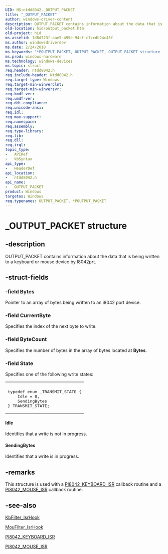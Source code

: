 ```yaml
---
UID: NS:ntdd8042._OUTPUT_PACKET
title: "_OUTPUT_PACKET"
author: windows-driver-content
description: OUTPUT_PACKET contains information about the data that is being written to a keyboard or mouse device by I8042prt.
old-location: hid\output_packet.htm
old-project: hid
ms.assetid: 1d8d723f-aae5-499e-94cf-c7ccdb24c45f
ms.author: windowsdriverdev
ms.date: 2/24/2018
ms.keywords: "*POUTPUT_PACKET, OUTPUT_PACKET, OUTPUT_PACKET structure [Human Input Devices], POUTPUT_PACKET, POUTPUT_PACKET structure pointer [Human Input Devices], _OUTPUT_PACKET, hid.output_packet, i8042ref_3e563892-06cb-4021-847d-d6afda279c7a.xml, ntdd8042/OUTPUT_PACKET, ntdd8042/POUTPUT_PACKET"
ms.prod: windows-hardware
ms.technology: windows-devices
ms.topic: struct
req.header: ntdd8042.h
req.include-header: Ntdd8042.h
req.target-type: Windows
req.target-min-winverclnt: 
req.target-min-winversvr: 
req.kmdf-ver: 
req.umdf-ver: 
req.ddi-compliance: 
req.unicode-ansi: 
req.idl: 
req.max-support: 
req.namespace: 
req.assembly: 
req.type-library: 
req.lib: 
req.dll: 
req.irql: 
topic_type:
-	APIRef
-	kbSyntax
api_type:
-	HeaderDef
api_location:
-	ntdd8042.h
api_name:
-	OUTPUT_PACKET
product: Windows
targetos: Windows
req.typenames: OUTPUT_PACKET, *POUTPUT_PACKET
---
```


# _OUTPUT_PACKET structure


## -description


OUTPUT_PACKET contains information about the data that is being written to a keyboard or mouse device by I8042prt.


## -struct-fields




### -field Bytes

Pointer to an array of bytes being written to an i8042 port device.


### -field CurrentByte

Specifies the index of the next byte to write.


### -field ByteCount

Specifies the number of bytes in the array of bytes located at <b>Bytes</b>.


### -field State

Specifies one of the following write states:

<div class="code"><span codelanguage=""><table>
<tr>
<th></th>
</tr>
<tr>
<td>
<pre>typedef enum _TRANSMIT_STATE {
    Idle = 0,
    SendingBytes
} TRANSMIT_STATE;</pre>
</td>
</tr>
</table></span></div>




#### Idle

Identifies that a write is not in progress.



#### SendingBytes

Identifies that a write is in progress.


## -remarks



This structure is used with a <a href="https://msdn.microsoft.com/library/windows/hardware/ff543248">PI8042_KEYBOARD_ISR</a> callback routine and a <a href="https://msdn.microsoft.com/library/windows/hardware/ff543252">PI8042_MOUSE_ISR</a> callback routine.




## -see-also




<a href="https://msdn.microsoft.com/0feca7de-aa80-4d1e-a5fc-901c18169649">KbFilter_IsrHook</a>



<a href="https://msdn.microsoft.com/34d0a7e9-4a1e-43ba-a643-800ebaadc360">MouFilter_IsrHook</a>



<a href="https://msdn.microsoft.com/library/windows/hardware/ff543248">PI8042_KEYBOARD_ISR</a>



<a href="https://msdn.microsoft.com/library/windows/hardware/ff543252">PI8042_MOUSE_ISR</a>
 

 

